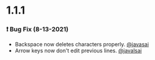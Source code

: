 # 1.1.1
### ❗ Bug Fix (8-13-2021)
* Backspace now deletes characters properly. [@javasai](https://github.com/profile/javalsai)
* Arrow keys now don't edit previous lines. [@javalsai](https://github.com/profile/javalsai)